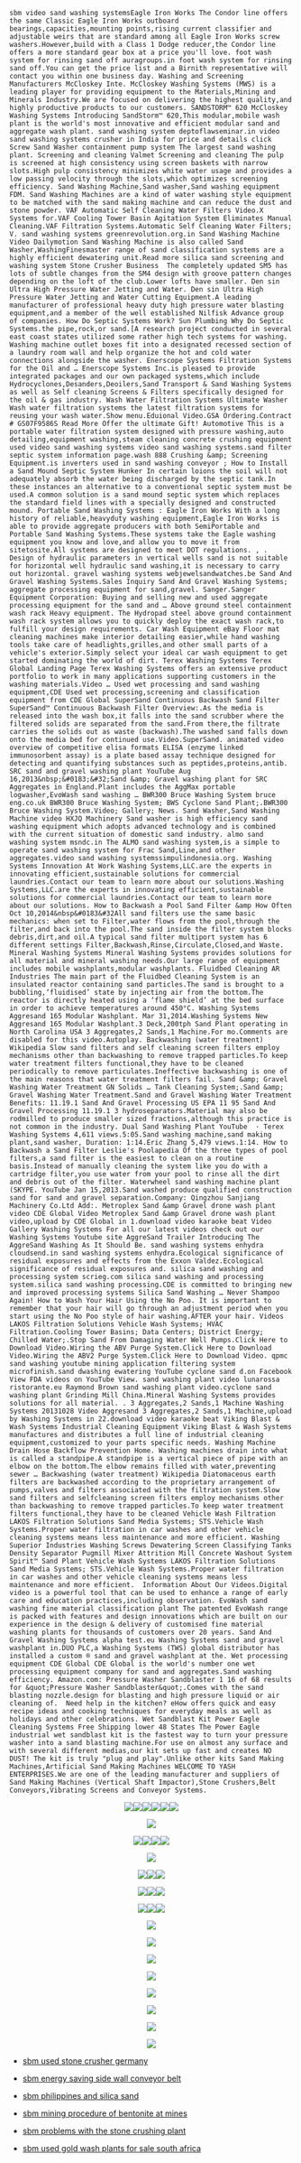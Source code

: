 
```
sbm video sand washing systemsEagle Iron Works The Condor line offers the same Classic Eagle Iron Works outboard bearings,capacities,mounting points,rising current classifier and adjustable weirs that are standard among all Eagle Iron Works screw washers.However,build with a Class 1 Dodge reducer,the Condor line offers a more standard gear box at a price you'll love. foot wash system for rinsing sand off auragroups.in foot wash system for rinsing sand off.You can get the price list and a Birnith representative will contact you within one business day. Washing and Screening Manufacturers McCloskey Inte. McCloskey Washing Systems (MWS) is a leading player for providing equipment to the Materials,Mining and Minerals Industry.We are focused on delivering the highest quality,and highly productive products to our customers. SANDSTORM™ 620 McCloskey Washing Systems Introducing SandStorm™ 620,This modular,mobile wash plant is the world's most innovative and efficient modular sand and aggregate wash plant. sand washing system deptoflawseminar.in video sand washing systems crusher in India for price and details click Screw Sand Washer containment pump system The largest sand washing plant. Screening and cleaning Valmet Screening and cleaning The pulp is screened at high consistency using screen baskets with narrow slots.High pulp consistency minimizes white water usage and provides a low passing velocity through the slots,which optimizes screening efficiency. Sand Washing Machine,Sand washer,Sand washing equipment FDM. Sand Washing Machines are a kind of water washing style equipment to be matched with the sand making machine and can reduce the dust and stone powder. VAF Automatic Self Cleaning Water Filters Video.X Systems for.VAF Cooling Tower Basin Agitation System Eliminates Manual Cleaning.VAF Filtration Systems.Automatic Self Cleaning Water Filters; V. sand washing systems greenrevolution.org.in Sand Washing Machine Video Dailymotion Sand Washing Machine is also called Sand Washer,WashingFinesmaster range of sand classification systems are a highly efficient dewatering unit.Read more silica sand screening and washing system Stone Crusher Business  The completely updated SM5 has lots of subtle changes from the SM4 design with groove pattern changes depending on the loft of the club.Lower lofts have smaller. Den sin Ultra High Pressure Water Jetting and Water. Den sin Ultra High Pressure Water Jetting and Water Cutting Equipment.A leading manufacturer of professional heavy duty high pressure water blasting equipment,and a member of the well established Nilfisk Advance group of companies. How Do Septic Systems Work? Sun Plumbing Why Do Septic Systems.the pipe,rock,or sand.[A research project conducted in several east coast states utilized some rather high tech systems for washing.  Washing machine outlet boxes fit into a designated recessed section of a laundry room wall and help organize the hot and cold water connections alongside the washer. Enerscope Systems Filtration Systems for the Oil and … Enerscope Systems Inc.is pleased to provide integrated packages and our own packaged systems,which include Hydrocyclones,Desanders,Deoilers,Sand Transport & Sand Washing Systems as well as Self cleaning Screens & Filters specifically designed for the oil & gas industry. Wash Water Filtration Systems Ultimate Washer Wash water filtration systems the latest filtration systems for reusing your wash water.Show menu.Eduional Video.GSA Ordering.Contract # GS07F9586S Read More Offer the ultimate Gift! Automotive This is a portable water filtration system designed with pressure washing,auto detailing,equipment washing,steam cleaning concrete crushing equipment used video sand washing systems video sand washing systems.sand filter septic system information page.wash 888 Crushing &amp; Screening Equipment.is inverters used in sand washing conveyor ; How to Install a Sand Mound Septic System Hunker In certain loions the soil will not adequately absorb the water being discharged by the septic tank.In these instances an alternative to a conventional septic system must be used.A common solution is a sand mound septic system which replaces the standard field lines with a specially designed and constructed mound. Portable Sand Washing Systems : Eagle Iron Works With a long history of reliable,heavyduty washing equipment,Eagle Iron Works is able to provide aggregate producers with both SemiPortable and Portable Sand Washing Systems.These systems take the Eagle washing equipment you know and love,and allow you to move it from sitetosite.All systems are designed to meet DOT regulations. , . Design of hydraulic parameters in vertical wells sand is not suitable for horizontal well hydraulic sand washing,it is necessary to carry out horizontal. gravel washing systems webjewelsandwatches.be Sand And Gravel Washing Systems.Sales Inquiry Sand And Gravel Washing Systems; aggregate processing equipment for sand,gravel. Sanger.Sanger Equipment Corporation: Buying and selling new and used aggregate processing equipment for the sand and … Above ground steel containment wash rack Heavy equipment. The Hydropad steel above ground containment wash rack system allows you to quickly deploy the exact wash rack,to fulfill your design requirements. Car Wash Equipment eBay Floor mat cleaning machines make interior detailing easier,while hand washing tools take care of headlights,grilles,and other small parts of a vehicle's exterior.Simply select your ideal car wash equipment to get started dominating the world of dirt. Terex Washing Systems Terex Global Landing Page Terex Washing Systems offers an extensive product portfolio to work in many applications supporting customers in the washing materials.Video … Used wet processing and sand washing equipment,CDE Used wet processing,screening and classification equipment from CDE Global SuperSand Continuous Backwash Sand Filter SuperSand™ Continuous Backwash Filter Overview:.As the media is released into the wash box,it falls into the sand scrubber where the filtered solids are separated from the sand.From there,the filtrate carries the solids out as waste (backwash).The washed sand falls down onto the media bed for continued use.Video.SuperSand. animated video overview of competitive elisa formats ELISA (enzyme linked immunosorbent assay) is a plate based assay technique designed for detecting and quantifying substances such as peptides,proteins,antib. SRC sand and gravel washing plant YouTube Aug 16,2013&nbsp;&#0183;&#32;Sand &amp; Gravel washing plant for SRC Aggregates in England.Plant includes the AggMax portable logwasher,EvoWash sand washing … BWR300 Bruce Washing System bruce eng.co.uk BWR300 Bruce Washing System; BWS Cyclone Sand Plant;.BWR300 Bruce Washing System.Video; Gallery; News. Sand Washer,Sand Washing Machine video HXJQ Machinery Sand washer is high efficiency sand washing equipment which adopts advanced technology and is combined with the current situation of domestic sand industry. almo sand washing system msndc.in The ALMO sand washing system,is a simple to operate sand washing system for Frac Sand,Line,and other aggregates.video sand washing systemssimpulindonesia.org. Washing Systems Innovation At Work Washing Systems,LLC.are the experts in innovating efficient,sustainable solutions for commercial laundries.Contact our team to learn more about our solutions.Washing Systems,LLC.are the experts in innovating efficient,sustainable solutions for commercial laundries.Contact our team to learn more about our solutions. How to Backwash a Pool Sand Filter &amp How Often Oct 10,2014&nbsp&#0183&#32All sand filters use the same basic mechanics: when set to Filter,water flows from the pool,through the filter,and back into the pool.The sand inside the filter system blocks debris,dirt,and oil.A typical sand filter multiport system has 6 different settings Filter,Backwash,Rinse,Circulate,Closed,and Waste. Mineral Washing Systems Mineral Washing Systems provides solutions for all material and mineral washing needs.Our large range of equipment includes mobile washplants,modular washplants. Fluidbed Cleaning AR Industries The main part of the Fluidbed Cleaning System is an insulated reactor containing sand particles.The sand is brought to a bubbling,‘fluidised’ state by injecting air from the bottom.The reactor is directly heated using a ‘flame shield’ at the bed surface in order to achieve temperatures around 450°C. Washing Systems Aggresand 165 Modular Washplant. Mar 31,2014.Washing Systems New Aggresand 165 Modular Washplant.3 Deck,200tph Sand Plant operating in North Carolina USA 3 Aggregates,2 Sands,1 Machine.For mo.Comments are disabled for this video.Autoplay. Backwashing (water treatment) Wikipedia Slow sand filters and self cleaning screen filters employ mechanisms other than backwashing to remove trapped particles.To keep water treatment filters functional,they have to be cleaned periodically to remove particulates.Ineffective backwashing is one of the main reasons that water treatment filters fail. Sand &amp; Gravel Washing Water Treatment GN Solids … Tank Cleaning System;.Sand &amp; Gravel Washing Water Treatment.Sand and Gravel Washing Water Treatment Benefits: 11.19.1 Sand And Gravel Processing US EPA 11 95 Sand And Gravel Processing 11.19.1 3 hydroseparators.Material may also be rodmilled to produce smaller sized fractions,although this practice is not common in the industry. Dual Sand Washing Plant YouTube  · Terex Washing Systems 4,611 views.5:05.Sand washing machine,sand making plant,sand washer, Duration: 1:14.Eric Zhang 5,479 views.1:14. How to Backwash a Sand Filter Leslie's Poolapedia Of the three types of pool filters,a sand filter is the easiest to clean on a routine basis.Instead of manually cleaning the system like you do with a cartridge filter,you use water from your pool to rinse all the dirt and debris out of the filter. Waterwheel sand washing machine plant (SKYPE. YouTube Jan 15,2013.Sand washed produce qualified construction sand for sand and gravel separation.Company: Qingzhou Sanjiang Machinery Co.Ltd Add:. Metroplex Sand &amp Gravel drone wash plant video CDE Global Video Metroplex Sand &amp Gravel drone wash plant video,upload by CDE Global in 1.download video karaoke beat Video Gallery Washing Systems For all our latest videos check out our Washing Systems Youtube site AggreSand Trailer Introducing The AggreSand Washing As It Should Be. sand washing systems enhydra cloudsend.in sand washing systems enhydra.Ecological significance of residual exposures and effects from the Exxon Valdez.Ecological significance of residual exposures and. silica sand washing and processing system scrieg.com silica sand washing and processing system.silica sand washing processing.CDE is committed to bringing new and improved processing systems Silica Sand Washing … Never Shampoo Again! How to Wash Your Hair Using the No Poo. It is important to remember that your hair will go through an adjustment period when you start using the No Poo style of hair washing.AFTER your hair. Videos LAKOS Filtration Solutions Vehicle Wash Systems; HVAC Filtration.Cooling Tower Basins; Data Centers; District Energy; Chilled Water;.Stop Sand From Damaging Water Well Pumps.Click Here to Download Video.Wiring the ABV Purge System.Click Here to Download Video.Wiring the ABV2 Purge System.Click Here to Download Video. qpmc sand washing youtube mining application filtering system microfinish.sand dwashing ewatering YouTube cyclone sand d.on Facebook View FDA videos on YouTube View. sand washing plant video lunarossa ristorante.eu Raymond Brown sand washing plant video.cyclone sand washing plant Grinding Mill China.Mineral Washing Systems provides solutions for all material. . 3 Aggregates,2 Sands,1 Machine Washing Systems 20131028 Video Aggresand 3 Aggregates,2 Sands,1 Machine,upload by Washing Systems in 22.download video karaoke beat Viking Blast & Wash Systems Industrial Cleaning Equipment Viking Blast & Wash Systems manufactures and distributes a full line of industrial cleaning equipment,customized to your parts specific needs. Washing Machine Drain Hose Backflow Prevention Home. Washing machines drain into what is called a standpipe.A standpipe is a vertical piece of pipe with an elbow on the bottom.The elbow remains filled with water,preventing sewer … Backwashing (water treatment) Wikipedia Diatomaceous earth filters are backwashed according to the proprietary arrangement of pumps,valves and filters associated with the filtration system.Slow sand filters and selfcleaning screen filters employ mechanisms other than backwashing to remove trapped particles.To keep water treatment filters functional,they have to be cleaned Vehicle Wash Filtration LAKOS Filtration Solutions Sand Media Systems; STS.Vehicle Wash Systems.Proper water filtration in car washes and other vehicle cleaning systems means less maintenance and more efficient. Washing Superior Industries Washing Screws Dewatering Screen Classifying Tanks Density Separator Pugmill Mixer Attrition Mill Concrete Washout System Spirit™ Sand Plant Vehicle Wash Systems LAKOS Filtration Solutions Sand Media Systems; STS.Vehicle Wash Systems.Proper water filtration in car washes and other vehicle cleaning systems means less maintenance and more efficient.  Information About Our Videos.Digital video is a powerful tool that can be used to enhance a range of early care and education practices,including observation. EvoWash sand washing fine material classification plant The patented EvoWash range is packed with features and design innovations which are built on our experience in the design & delivery of customised fine material washing plants for thousands of customers over 20 years. Sand And Gravel Washing Systems alpha test.eu Washing Systems sand and gravel washplant in.DUO PLC,a Washing Systems (TWS) global distributor has installed a custom ® sand and gravel washplant at the. Wet processing equipment CDE Global CDE Global is the world's number one wet processing equipment company for sand and aggregates.Sand washing efficiency. Amazon.com: Pressure Washer Sandblaster 1 16 of 68 results for &quot;Pressure Washer Sandblaster&quot;.Comes with the sand blasting nozzle.design for blasting and high pressure liquid or air cleaning of.  Need help in the kitchen? eHow offers quick and easy recipe ideas and cooking techniques for everyday meals as well as holidays and other celebrations. Wet Sandblast Kit Power Eagle Cleaning Systems Free Shipping lower 48 States The Power Eagle industrial wet sandblast kit is the fastest way to turn your pressure washer into a sand blasting machine.For use on almost any surface and with several different medias,our kit sets up fast and creates NO DUST! The kit is truly "plug and play".Unlike other kits Sand Making Machines,Artificial Sand Making Machines WELCOME TO YASH ENTERPRISES.We are one of the leading manufacturer and suppliers of Sand Making Machines (Vertical Shaft Impactor),Stone Crushers,Belt Conveyors,Vibrating Screens and Conveyor Systems. 
```

<div align="center">
  
<a rel="nofollow" href="https://m.shibang-china.com?f=github&k=sbm+video+sand+washing+systems"><img src="https://static.shibang-china.com/en/l.png"></a><img src="https://static.shibang-china.com/en/hw.png"><a rel="nofollow" href="https://m.shibang-china.com/product/?f=github&k=sbm+video+sand+washing+systems"><img src="https://static.shibang-china.com/en/p.png"></a><a rel="nofollow" href="https://m.shibang-china.com/cases/?f=github&k=sbm+video+sand+washing+systems"><img src="https://static.shibang-china.com/en/c.png"></a><a rel="nofollow" href="https://m.shibang-china.com/news/?f=github&k=sbm+video+sand+washing+systems"><img src="https://static.shibang-china.com/en/n.png"></a><a rel="nofollow" href="https://m.shibang-china.com?f=github&k=sbm+video+sand+washing+systems"><img src="https://static.shibang-china.com/en/m.png"></a>

<a rel="nofollow" href="https://m.shibang-china.com/product/?f=github&k=sbm+video+sand+washing+systems"><img src="https://static.shibang-china.com/en/b.jpg"></a>
  
<a rel="nofollow" href="https://m.shibang-china.com/solution-aggregate.html?f=github&k=sbm+video+sand+washing+systems"><img src="https://static.shibang-china.com/en/a.jpg"></a><a rel="nofollow" href="https://m.shibang-china.com/solution-mine.html?f=github&k=sbm+video+sand+washing+systems"><img src="https://static.shibang-china.com/en/m.jpg"></a><a rel="nofollow" href="https://m.shibang-china.com/solution-mill.html?f=github&k=sbm+video+sand+washing+systems"><img src="https://static.shibang-china.com/en/g.jpg"></a><a rel="nofollow" href="https://m.shibang-china.com/solution-epc.html?f=github&k=sbm+video+sand+washing+systems"><img src="https://static.shibang-china.com/en/e.jpg"></a>

<a rel="nofollow" href="https://m.shibang-china.com/product/?f=github&k=sbm+video+sand+washing+systems"><img src="https://static.shibang-china.com/en/a-p.png"></a>

<a rel="nofollow" href="https://m.shibang-china.com/product/crusher/c6x.html?f=github&k=sbm+video+sand+washing+systems"><img src="https://static.shibang-china.com/en/j.jpg"></a><a rel="nofollow" href="https://m.shibang-china.com/product/crusher/ci5x.html?f=github&k=sbm+video+sand+washing+systems"><img src="https://static.shibang-china.com/en/i.jpg"></a><a rel="nofollow" href="https://m.shibang-china.com/product/crusher/hst.html?f=github&k=sbm+video+sand+washing+systems"><img src="https://static.shibang-china.com/en/c.jpg"></a>

<a rel="nofollow" href="https://m.shibang-china.com/product/mill/mtw.html?f=github&k=sbm+video+sand+washing+systems"><img src="https://static.shibang-china.com/en/mtw.jpg"></a><a rel="nofollow" href="https://m.shibang-china.com/product/mill/scm.html?f=github&k=sbm+video+sand+washing+systems"><img src="https://static.shibang-china.com/en/scm.jpg"></a><a rel="nofollow" href="https://m.shibang-china.com/product/mill/lm.html?f=github&k=sbm+video+sand+washing+systems"><img src="https://static.shibang-china.com/en/lm.jpg"></a>

<a rel="nofollow" href="https://m.shibang-china.com/product/sand/vsi6x.html?f=github&k=sbm+video+sand+washing+systems"><img src="https://static.shibang-china.com/en/6x.jpg"></a><a rel="nofollow" href="https://m.shibang-china.com/product/sand/vu.html?f=github&k=sbm+video+sand+washing+systems"><img src="https://static.shibang-china.com/en/vu.jpg"></a><a rel="nofollow" href="https://m.shibang-china.com/product/mobile/klun.html?f=github&k=sbm+video+sand+washing+systems"><img src="https://static.shibang-china.com/en/k.jpg"></a>

<a rel="nofollow" href="https://m.shibang-china.com/cases/?f=github&k=sbm+video+sand+washing+systems"><img src="https://static.shibang-china.com/en/case.png"></a>

<a rel="nofollow" href="https://m.shibang-china.com/cases/aggregate/202.html?f=github&k=sbm+video+sand+washing+systems"><img src="https://static.shibang-china.com/en/c-1.jpg"></a>

<a rel="nofollow" href="https://m.shibang-china.com/cases/aggregate/203.html?f=github&k=sbm+video+sand+washing+systems"><img src="https://static.shibang-china.com/en/c-2.jpg"></a>

<a rel="nofollow" href="https://m.shibang-china.com/cases/mill/123.html?f=github&k=sbm+video+sand+washing+systems"><img src="https://static.shibang-china.com/en/c-3.jpg"></a>

<a rel="nofollow" href="https://m.shibang-china.com/contact_us.html?f=github&k=sbm+video+sand+washing+systems"><img src="https://static.shibang-china.com/en/contact.png"></a>

<a rel="nofollow" href="https://swt.shibang-china.com/?f=github&k=sbm+video+sand+washing+systems"><img src="https://static.shibang-china.com/en/chat.png"></a>

<a rel="nofollow" href="https://whatsapp.shibangsoft.com/WhatsApp.php?f=github&k=sbm+video+sand+washing+systems"><img src="https://static.shibang-china.com/en/whatsapp.png"></a>

<a rel="nofollow" href="https://m.shibang-china.com/?f=github&k=sbm+video+sand+washing+systems"><img src="https://static.shibang-china.com/en/website.png"></a>

</div>


* [sbm used stone crusher germany](sbm%20used%20stone%20crusher%20germany.md)

* [sbm energy saving side wall conveyor belt](sbm%20energy%20saving%20side%20wall%20conveyor%20belt.md)

* [sbm philippines and silica sand](sbm%20philippines%20and%20silica%20sand.md)

* [sbm mining procedure of bentonite at mines](sbm%20mining%20procedure%20of%20bentonite%20at%20mines.md)

* [sbm problems with the stone crushing plant](sbm%20problems%20with%20the%20stone%20crushing%20plant.md)

* [sbm used gold wash plants for sale south africa](sbm%20used%20gold%20wash%20plants%20for%20sale%20south%20africa.md)